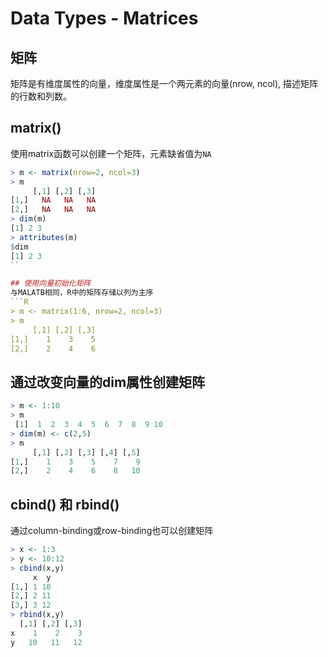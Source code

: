 # Data Types - Matrices

## 矩阵
矩阵是有维度属性的向量，维度属性是一个两元素的向量(nrow, ncol),
描述矩阵的行数和列数。

## matrix()
使用matrix函数可以创建一个矩阵，元素缺省值为`NA`

```R
> m <- matrix(nrow=2, ncol=3)
> m
     [,1] [,2] [,3]
[1,]   NA   NA   NA
[2,]   NA   NA   NA
> dim(m)
[1] 2 3
> attributes(m)
$dim
[1] 2 3
``

## 使用向量初始化矩阵
与MALATB相同，R中的矩阵存储以列为主序
```R
> m <- matrix(1:6, nrow=2, ncol=3)
> m
     [,1] [,2] [,3]
[1,]    1    3    5
[2,]    2    4    6
```

## 通过改变向量的dim属性创建矩阵
```R
> m <- 1:10
> m
 [1]  1  2  3  4  5  6  7  8  9 10
> dim(m) <- c(2,5)
> m
     [,1] [,2] [,3] [,4] [,5]
[1,]    1    3    5    7    9
[2,]    2    4    6    8   10
```

## cbind() 和 rbind()
通过column-binding或row-binding也可以创建矩阵
```R
> x <- 1:3
> y <- 10:12
> cbind(x,y)
     x  y
[1,] 1 10
[2,] 2 11
[3,] 3 12
> rbind(x,y)
  [,1] [,2] [,3]
x    1    2    3
y   10   11   12
```
